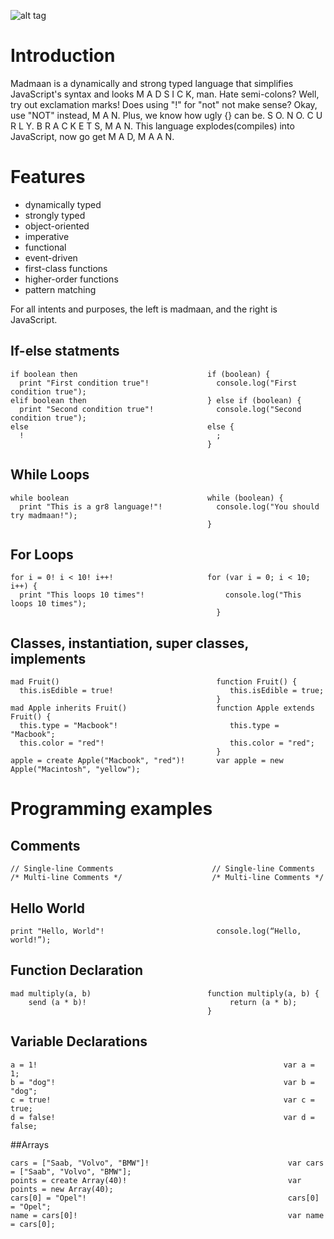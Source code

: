 ![alt tag](https://github.com/mitchelljfs/madmaan/blob/master/madmaan.jpg)
# Introduction
Madmaan is a dynamically and strong typed language that simplifies JavaScript's
syntax and looks M A D S I C K, man. Hate semi-colons? Well, try out exclamation marks!
Does using "!" for "not" not make sense? Okay, use "NOT" instead, M A N. Plus,
we know how ugly {} can be. S O. N O. C U R L Y. B R A C K E T S, M A N.
This language explodes(compiles) into JavaScript, now go get M A D, M A A N.

# Features
* dynamically typed
* strongly typed
* object-oriented
* imperative
* functional
* event-driven
* first-class functions
* higher-order functions
* pattern matching

For all intents and purposes, the left is madmaan, and the right is JavaScript.

## If-else statments
````
if boolean then                             if (boolean) {
  print "First condition true"!               console.log("First condition true");
elif boolean then                           } else if (boolean) {
  print "Second condition true"!              console.log("Second condition true");
else                                        else {
  !                                           ;
                                            }
````
## While Loops
````
while boolean                               while (boolean) {
  print "This is a gr8 language!"!            console.log("You should try madmaan!");
                                            }
````

## For Loops
````
for i = 0! i < 10! i++!                     for (var i = 0; i < 10; i++) {
  print "This loops 10 times"!                  console.log("This loops 10 times");
                                              }
````
## Classes, instantiation, super classes, implements
````
mad Fruit()                                   function Fruit() {
  this.isEdible = true!                          this.isEdible = true;
                                              }
mad Apple inherits Fruit()                    function Apple extends Fruit() {
  this.type = "Macbook"!                         this.type = "Macbook";
  this.color = "red"!                            this.color = "red";
                                              }
apple = create Apple("Macbook", "red")!       var apple = new Apple("Macintosh", "yellow");
````
# Programming examples
## Comments
````
// Single-line Comments                      // Single-line Comments    
/* Multi-line Comments */                    /* Multi-line Comments */
````

## Hello World
````
print "Hello, World"!                         console.log(“Hello, world!”);
````
## Function Declaration
````
mad multiply(a, b)                          function multiply(a, b) {
    send (a * b)!                                return (a * b);
                                            }                      
````
## Variable Declarations
````
a = 1!                                                       var a = 1;
b = "dog"!                                                   var b = "dog";
c = true!                                                    var c = true;
d = false!                                                   var d = false;
````
##Arrays
````
cars = ["Saab, "Volvo", "BMW"]!                               var cars = ["Saab", "Volvo", "BMW"];
points = create Array(40)!                                    var points = new Array(40); 
cars[0] = "Opel"!                                             cars[0] = "Opel";
name = cars[0]!                                               var name = cars[0];
````
